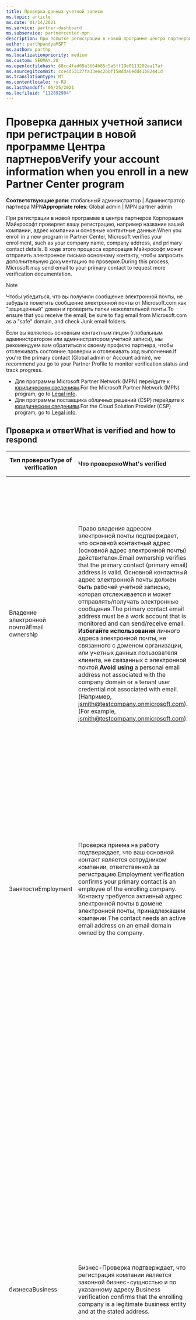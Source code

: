 ```yaml
---
title: Проверка данных учетной записи
ms.topic: article
ms.date: 01/14/2021
ms.service: partner-dashboard
ms.subservice: partnercenter-mpn
description: При попытке регистрации в новой программе центра партнеров следует проверить состояние проверки учетной записи. Сведения о предоставлении дополнительных сведений при необходимости.
author: parthpandyaMSFT
ms.author: parthp
ms.localizationpriority: medium
ms.custom: SEOMAY.20
ms.openlocfilehash: 68cc4fad09a3664b85c5a5ff19e0113202ea17af
ms.sourcegitcommit: cce4d53127fa33e6c2bbf158dda6edd41b82441d
ms.translationtype: MT
ms.contentlocale: ru-RU
ms.lasthandoff: 06/25/2021
ms.locfileid: "112892904"
---
```

# <a name="verify-your-account-information-when-you-enroll-in-a-new-partner-center-program"></a><span data-ttu-id="77df7-104">Проверка данных учетной записи при регистрации в новой программе Центра партнеров</span><span class="sxs-lookup"><span data-stu-id="77df7-104">Verify your account information when you enroll in a new Partner Center program</span></span>

<span data-ttu-id="77df7-105">**Соответствующие роли**: глобальный администратор | Администратор партнера MPN</span><span class="sxs-lookup"><span data-stu-id="77df7-105">**Appropriate roles**: Global admin | MPN partner admin</span></span>

<span data-ttu-id="77df7-106">При регистрации в новой программе в центре партнеров Корпорация Майкрософт проверяет вашу регистрацию, например название вашей компании, адрес компании и основные контактные данные.</span><span class="sxs-lookup"><span data-stu-id="77df7-106">When you enroll in a new program in Partner Center, Microsoft verifies your enrollment, such as your company name, company address, and primary contact details.</span></span> <span data-ttu-id="77df7-107">В ходе этого процесса корпорация Майкрософт может отправить электронное письмо основному контакту, чтобы запросить дополнительную документацию по проверке.</span><span class="sxs-lookup"><span data-stu-id="77df7-107">During this process, Microsoft may send email to your primary contact to request more verification documentation.</span></span>

>[!NOTE]
><span data-ttu-id="77df7-108">Чтобы убедиться, что вы получили сообщение электронной почты, не забудьте пометить сообщение электронной почты от Microsoft.com как "защищенный" домен и проверить папки нежелательной почты.</span><span class="sxs-lookup"><span data-stu-id="77df7-108">To ensure that you receive the email, be sure to flag email from Microsoft.com as a "safe" domain, and check Junk email folders.</span></span>

<span data-ttu-id="77df7-109">Если вы являетесь основным контактным лицом (глобальным администратором или администратором учетной записи), мы рекомендуем вам обратиться к своему профилю партнера, чтобы отслеживать состояние проверки и отслеживать ход выполнения.</span><span class="sxs-lookup"><span data-stu-id="77df7-109">If you're the primary contact (Global admin or Account admin), we recommend you go to your Partner Profile to monitor verification status and track progress.</span></span>

- <span data-ttu-id="77df7-110">Для программы Microsoft Partner Network (MPN) перейдите к [юридическим сведениям](https://partner.microsoft.com/pcv/accountsettings/connectedpartnerprofile).</span><span class="sxs-lookup"><span data-stu-id="77df7-110">For the Microsoft Partner Network (MPN) program, go to [Legal info](https://partner.microsoft.com/pcv/accountsettings/connectedpartnerprofile).</span></span>
- <span data-ttu-id="77df7-111">Для программы поставщика облачных решений (CSP) перейдите к [юридическим сведениям](https://partner.microsoft.com/pcv/accountsettings/partnerprofile).</span><span class="sxs-lookup"><span data-stu-id="77df7-111">For the Cloud Solution Provider (CSP) program, go to [Legal info](https://partner.microsoft.com/pcv/accountsettings/partnerprofile).</span></span>


## <a name="what-is-verified-and-how-to-respond"></a><span data-ttu-id="77df7-112">Проверка и ответ</span><span class="sxs-lookup"><span data-stu-id="77df7-112">What is verified and how to respond</span></span>

| <span data-ttu-id="77df7-113">**Тип проверки**</span><span class="sxs-lookup"><span data-stu-id="77df7-113">**Type of verification**</span></span>   | <span data-ttu-id="77df7-114">**Что проверено**</span><span class="sxs-lookup"><span data-stu-id="77df7-114">**What's verified**</span></span>   | <span data-ttu-id="77df7-115">**Что делать, если отклонено**</span><span class="sxs-lookup"><span data-stu-id="77df7-115">**What to do if rejected**</span></span>                                                                                        |
|----------------------------|:-----------------------------------|:-----------------------------------------------------------------------------------------------------|
| <span data-ttu-id="77df7-116">Владение электронной почтой</span><span class="sxs-lookup"><span data-stu-id="77df7-116">Email ownership</span></span>            | <span data-ttu-id="77df7-117">Право владения адресом электронной почты подтверждает, что основной контактный адрес (основной адрес электронной почты) действителен.</span><span class="sxs-lookup"><span data-stu-id="77df7-117">Email ownership verifies that the primary contact (primary email) address is valid.</span></span> <span data-ttu-id="77df7-118">Основной контактный адрес электронной почты должен быть рабочей учетной записью, которая отслеживается и может отправлять/получать электронные сообщения.</span><span class="sxs-lookup"><span data-stu-id="77df7-118">The primary contact email address must be a work account that is monitored and can send/receive email.</span></span> <span data-ttu-id="77df7-119">**Избегайте использования** личного адреса электронной почты, не связанного с доменом организации, или учетных данных пользователя клиента, не связанных с электронной почтой.</span><span class="sxs-lookup"><span data-stu-id="77df7-119">**Avoid using** a personal email address not associated with the company domain or a tenant user credential not associated with email.</span></span> <span data-ttu-id="77df7-120">(Например, jsmith@testcompany.onmicrosoft.com).</span><span class="sxs-lookup"><span data-stu-id="77df7-120">(For example, jsmith@testcompany.onmicrosoft.com).</span></span> | <span data-ttu-id="77df7-121">Если вы не получаете электронное сообщение о проверке владельца по электронной почте в течение одного рабочего дня, вы можете отправить сообщение электронной почты еще раз.</span><span class="sxs-lookup"><span data-stu-id="77df7-121">If you don't receive the email ownership verification email message within one business day, you can request the email is sent again.</span></span> <span data-ttu-id="77df7-122">Перейдите на страницу профиля для [MPN](https://partner.microsoft.com/pcv/accountsettings/connectedpartnerprofile) или [CSP](https://partner.microsoft.com/pcv/accountsettings/partnerprofile) и выберите **повторно отправить проверочное сообщение**.</span><span class="sxs-lookup"><span data-stu-id="77df7-122">Go to your profile page for [MPN](https://partner.microsoft.com/pcv/accountsettings/connectedpartnerprofile) or [CSP](https://partner.microsoft.com/pcv/accountsettings/partnerprofile) and select **Resend verification email**.</span></span> <span data-ttu-id="77df7-123">Не забудьте пометить электронное письмо от Microsoft.com как "защищенный" домен и проверить папки нежелательной почты.</span><span class="sxs-lookup"><span data-stu-id="77df7-123">Be sure to flag email from Microsoft.com as a "safe" domain, and check Junk email folders.</span></span> <span data-ttu-id="77df7-124">Для получения дополнительной помощи [Создайте запрос в службу поддержки](https://partner.microsoft.com/dashboard/support/csp/servicerequests/create?stage=2&topicid=b818ac05-8091-44a0-f9b4-6bb008a1ef54).</span><span class="sxs-lookup"><span data-stu-id="77df7-124">For further assistance, [create a support ticket](https://partner.microsoft.com/dashboard/support/csp/servicerequests/create?stage=2&topicid=b818ac05-8091-44a0-f9b4-6bb008a1ef54).</span></span>|
|<span data-ttu-id="77df7-125">Занятости</span><span class="sxs-lookup"><span data-stu-id="77df7-125">Employment</span></span> |<span data-ttu-id="77df7-126">Проверка приема на работу подтверждает, что ваш основной контакт является сотрудником компании, ответственной за регистрацию.</span><span class="sxs-lookup"><span data-stu-id="77df7-126">Employment verification confirms your primary contact is an employee of the enrolling company.</span></span> <span data-ttu-id="77df7-127">Контакту требуется активный адрес электронной почты в домене электронной почты, принадлежащем компании.</span><span class="sxs-lookup"><span data-stu-id="77df7-127">The contact needs an active email address on an email domain owned by the company.</span></span>|<span data-ttu-id="77df7-128">Если проверка приема на работу отклонена, основной контакт (обычно администратор глобального или административной учетной записи) должен предоставить документацию, подтверждающая, что домен электронной почты контакта находится под собственностью своего работодателя.</span><span class="sxs-lookup"><span data-stu-id="77df7-128">If employment verification is rejected, the primary contact (normally your Global or Account Admin) will need to provide documentation confirming the contact's email domain is under the ownership of their employer.</span></span> <span data-ttu-id="77df7-129">Для получения дополнительной помощи [Создайте запрос в службу поддержки](https://partner.microsoft.com/dashboard/support/csp/servicerequests/create?stage=2&topicid=c34a5c81-a111-476d-11a4-81c808c37a6b).</span><span class="sxs-lookup"><span data-stu-id="77df7-129">For further assistance, [create a support ticket](https://partner.microsoft.com/dashboard/support/csp/servicerequests/create?stage=2&topicid=c34a5c81-a111-476d-11a4-81c808c37a6b).</span></span> |
| <span data-ttu-id="77df7-130">бизнеса</span><span class="sxs-lookup"><span data-stu-id="77df7-130">Business</span></span>   | <span data-ttu-id="77df7-131">Бизнес-Проверка подтверждает, что регистрация компании является законной бизнес-сущностью и по указанному адресу.</span><span class="sxs-lookup"><span data-stu-id="77df7-131">Business verification confirms that the enrolling company is a legitimate business entity and at the stated address.</span></span> | <span data-ttu-id="77df7-132">Убедитесь, что название компании и адрес в вашем [юридическом бизнес-профиле](https://partner.microsoft.com/pcv/accountsettings/connectedpartnerprofile) не имеют орфографических ошибок и сокращений.</span><span class="sxs-lookup"><span data-stu-id="77df7-132">Confirm that the company name and address in your [Legal business profile](https://partner.microsoft.com/pcv/accountsettings/connectedpartnerprofile) are free of spelling errors and abbreviations.</span></span> <span data-ttu-id="77df7-133">Они должны точно соответствовать формальным бизнес-записям регистрации компании.</span><span class="sxs-lookup"><span data-stu-id="77df7-133">They must match your formal company business registration records exactly.</span></span> <br /><br /><span data-ttu-id="77df7-134">Корпорация Майкрософт попросит основное контактное лицо (как правило, у глобального или администратора учетной записи) предоставить официальную документацию.</span><span class="sxs-lookup"><span data-stu-id="77df7-134">Microsoft will ask the primary contact (normally your Global or Account admin) to provide official documentation.</span></span> <span data-ttu-id="77df7-135">Документация может быть регистрационной компанией или сертификатом налоговой регистрации или приходом из домашней страны или органа государственной власти компании.</span><span class="sxs-lookup"><span data-stu-id="77df7-135">Documentation could be a business registration or tax registration certificate or receipt from the company's home country or municipality.</span></span> <span data-ttu-id="77df7-136">Корпорация Майкрософт использует эту документацию для проверки того, что компания имеет право выполнять бизнес с определенным именем сущности и находится по указанному адресу.</span><span class="sxs-lookup"><span data-stu-id="77df7-136">Microsoft uses this documentation to validate that the company is authorized to do business under that specific entity name and is located at the address provided.</span></span> <span data-ttu-id="77df7-137">Для получения дополнительной помощи [Создайте запрос в службу поддержки](https://partner.microsoft.com/dashboard/support/csp/servicerequests/create?stage=2&topicid=52ac28f3-d58f-99d9-9846-3df5a6477c54).</span><span class="sxs-lookup"><span data-stu-id="77df7-137">For further assistance, [create a support ticket](https://partner.microsoft.com/dashboard/support/csp/servicerequests/create?stage=2&topicid=52ac28f3-d58f-99d9-9846-3df5a6477c54).</span></span>|

> [!NOTE]
> <span data-ttu-id="77df7-138">Узнайте, как обновить ваш [юридический бизнес-профиль (адрес)](update-your-partner-profile.md).</span><span class="sxs-lookup"><span data-stu-id="77df7-138">Learn how to update your [Legal Business Profile (address)](update-your-partner-profile.md).</span></span>

## <a name="after-verification"></a><span data-ttu-id="77df7-139">После проверки</span><span class="sxs-lookup"><span data-stu-id="77df7-139">After verification</span></span>

<span data-ttu-id="77df7-140">После завершения проверки состояние проверки профиля изменится с "ожидание" на "разрешено", и действия процесса с состоянием, отображаемым на этой странице, исчезнет.</span><span class="sxs-lookup"><span data-stu-id="77df7-140">Once verification is complete, the verification status on your profile will change from "pending" to "authorized," and the process steps with status displayed on that page will disappear.</span></span> <span data-ttu-id="77df7-141">Основное контактное лицо получит электронное письмо от корпорации Майкрософт в течение нескольких рабочих дней.</span><span class="sxs-lookup"><span data-stu-id="77df7-141">The primary contact will receive an email from Microsoft within a few business days.</span></span> 

<span data-ttu-id="77df7-142">После входа в профиль, если отображаются **ожидающие действия**, выполните необходимые изменения следующим образом.</span><span class="sxs-lookup"><span data-stu-id="77df7-142">After signing into your profile, if you see **Pending actions**, complete the necessary changes as follows:</span></span>

- <span data-ttu-id="77df7-143">Для программы MPN перейдите на страницу с [юридическими сведениями](https://partner.microsoft.com/pcv/accountsettings/connectedpartnerprofile) .</span><span class="sxs-lookup"><span data-stu-id="77df7-143">For the MPN program, go to the [Legal info](https://partner.microsoft.com/pcv/accountsettings/connectedpartnerprofile) page.</span></span>  
- <span data-ttu-id="77df7-144">Для программы CSP перейдите на страницу [юридические сведения](https://partner.microsoft.com/pcv/accountsettings/partnerprofile) .</span><span class="sxs-lookup"><span data-stu-id="77df7-144">For the CSP program, go to the [Legal info](https://partner.microsoft.com/pcv/accountsettings/partnerprofile) page.</span></span>

<span data-ttu-id="77df7-145">Если вам нужна помощь в выполнении этих действий в центре партнеров, обратитесь в службу поддержки партнеров, открыв билет в разделе поддержки в центре партнеров.</span><span class="sxs-lookup"><span data-stu-id="77df7-145">If you need assistance completing these steps in Partner Center, you can contact the partner support team by opening a ticket in the Support section of Partner Center.</span></span> <span data-ttu-id="77df7-146">Чтобы открыть билет, перейдите в раздел [Справка и поддержка](https://partner.microsoft.com/dashboard/support/servicerequests/create?stage=2&topicid=21655de7-7dbb-4927-33a2-f60f45feadf3).</span><span class="sxs-lookup"><span data-stu-id="77df7-146">To open a ticket, go to [Help and support](https://partner.microsoft.com/dashboard/support/servicerequests/create?stage=2&topicid=21655de7-7dbb-4927-33a2-f60f45feadf3).</span></span>
